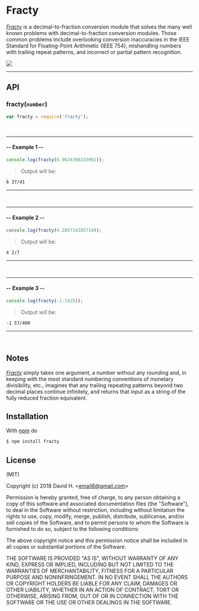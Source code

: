 # Fracty
[_Fracty_](https://www.npmjs.com/package/fracty) is a decimal-to-fraction conversion module that solves the many well known problems with decimal-to-fraction conversion modules. Those common problems include overlooking conversion inaccuracies in the IEEE Standard for Floating-Point Arithmetic (IEEE 754), mishandling numbers with trailing repeat patterns, and incorrect or partial pattern recognition.

<img src="https://user-images.githubusercontent.com/45696445/51096139-5a54aa80-1788-11e9-9555-c1ec0635f483.gif">

_________________________
## API
### fracty(`number`)
```js
var fracty = require('fracty');

```
&nbsp;
_________________________
#### -- Example 1 --
```js
console.log(fracty(6.9024390243902));
```
> Output will be:
```
6 37/41
```
_________________________
&nbsp;
&nbsp;
_________________________
#### -- Example 2 --
```js
console.log(fracty(4.285714285714));
```
> Output will be:
```
4 2/7
```
_________________________
&nbsp;
&nbsp;
_________________________
#### -- Example 3 --
```js
console.log(fracty(-1.1425));
```
> Output will be:
```
-1 57/400
```
_________________________
&nbsp;
## Notes
[_Fracty_](https://www.npmjs.com/package/fracty) simply takes one argument, a number without any rounding and, in keeping with the most standard numbering conventions of monetary divisibility, etc., imagines that any trailing repeating patterns beyond two decimal places continue infinitely, and returns that input as a string of the fully reduced fraction equivalent.

## Installation
With [npm](http://npmjs.org) do
```bash
$ npm install fracty
```

## License
(MIT)

Copyright (c) 2018 David H. &lt;email6@gmail.com&gt;

Permission is hereby granted, free of charge, to any person obtaining a copy of this software and associated documentation files (the "Software"), to deal in the Software without restriction, including without limitation the rights to use, copy, modify, merge, publish, distribute, sublicense, and/or sell copies of the Software, and to permit persons to whom the Software is furnished to do so, subject to the following conditions:

The above copyright notice and this permission notice shall be included in all copies or substantial portions of the Software.

THE SOFTWARE IS PROVIDED "AS IS", WITHOUT WARRANTY OF ANY KIND, EXPRESS OR IMPLIED, INCLUDING BUT NOT LIMITED TO THE WARRANTIES OF MERCHANTABILITY, FITNESS FOR A PARTICULAR PURPOSE AND NONINFRINGEMENT. IN NO EVENT SHALL THE AUTHORS OR COPYRIGHT HOLDERS BE LIABLE FOR ANY CLAIM, DAMAGES OR OTHER LIABILITY, WHETHER IN AN ACTION OF CONTRACT, TORT OR OTHERWISE, ARISING FROM, OUT OF OR IN CONNECTION WITH THE SOFTWARE OR THE USE OR OTHER DEALINGS IN THE SOFTWARE.
